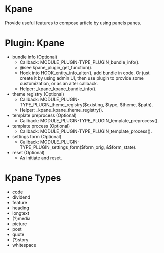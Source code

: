 Kpane
=====
Provide useful features to compose article by using panels panes.

Plugin: Kpane
=============

* bundle info (Optional)
    - Callback: MODULE_PLUGIN-TYPE_PLUGIN_bundle_info().
    - @see kpane_plugin_get_function().
    - Hook into HOOK_entity_info_alter(), add bundle in code.
    Or just create it by using admin UI, then use plugin to provide some customization, or as an alter callback.
    - Helper: _kpane_kpane_bundle_info().
* theme registry (Optional)
    - Callback: MODULE_PLUGIN-TYPE_PLUGIN_theme_registry($existing, $type, $theme, $path).
    - Helper: _kpane_kpane_theme_registry().
* template preprocess (Optional)
    - Callback: MODULE_PLUGIN-TYPE_PLUGIN_template_preprocess().
* template process (Optional)
    - Callback: MODULE_PLUGIN-TYPE_PLUGIN_template_process().
* settings form (Optional)
    - Callback: MODULE_PLUGIN-TYPE_PLUGIN_settings_form($form_orig, &$form_state).
* reset (Optional)
    - As initiate and reset.

Kpane Types
===========
* code
* dividend
* feature
* heading
* longtext
* (?)media
* picture
* post
* quote
* (?)story
* whitespace
